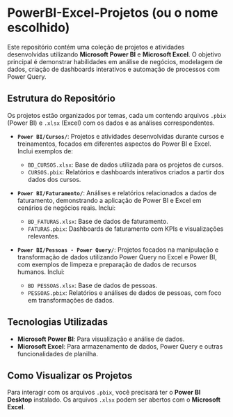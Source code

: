 # PowerBI-Excel-Projetos (ou o nome escolhido)

Este repositório contém uma coleção de projetos e atividades desenvolvidas utilizando **Microsoft Power BI** e **Microsoft Excel**. O objetivo principal é demonstrar habilidades em análise de negócios, modelagem de dados, criação de dashboards interativos e automação de processos com Power Query.

## Estrutura do Repositório

Os projetos estão organizados por temas, cada um contendo arquivos `.pbix` (Power BI) e `.xlsx` (Excel) com os dados e as análises correspondentes.

-   **`Power BI/Cursos/`**: Projetos e atividades desenvolvidas durante cursos e treinamentos, focados em diferentes aspectos do Power BI e Excel. Inclui exemplos de:
    -   `BD_CURSOS.xlsx`: Base de dados utilizada para os projetos de cursos.
    -   `CURSOS.pbix`: Relatórios e dashboards interativos criados a partir dos dados dos cursos.

-   **`Power BI/Faturamento/`**: Análises e relatórios relacionados a dados de faturamento, demonstrando a aplicação de Power BI e Excel em cenários de negócios reais. Inclui:
    -   `BD_FATURAS.xlsx`: Base de dados de faturamento.
    -   `FATURAS.pbix`: Dashboards de faturamento com KPIs e visualizações relevantes.

-   **`Power BI/Pessoas - Power Query/`**: Projetos focados na manipulação e transformação de dados utilizando Power Query no Excel e Power BI, com exemplos de limpeza e preparação de dados de recursos humanos. Inclui:
    -   `BD PESSOAS.xlsx`: Base de dados de pessoas.
    -   `PESSOAS.pbix`: Relatórios e análises de dados de pessoas, com foco em transformações de dados.

## Tecnologias Utilizadas

-   **Microsoft Power BI**: Para visualização e análise de dados.
-   **Microsoft Excel**: Para armazenamento de dados, Power Query e outras funcionalidades de planilha.

## Como Visualizar os Projetos

Para interagir com os arquivos `.pbix`, você precisará ter o **Power BI Desktop** instalado. Os arquivos `.xlsx` podem ser abertos com o **Microsoft Excel**.

